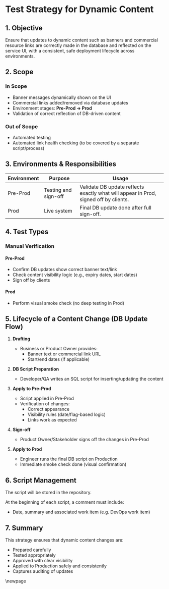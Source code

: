 ﻿# Test Strategy for Dynamic Content

## 1. Objective

Ensure that updates to dynamic content such as banners and commercial resource links are correctly made in the database and reflected on the service UI, with a consistent, safe deployment lifecycle across environments.

## 2. Scope

### In Scope

- Banner messages dynamically shown on the UI
- Commercial links added/removed via database updates
- Environment stages: **Pre-Prod → Prod**
- Validation of correct reflection of DB-driven content

### Out of Scope

- Automated testing
- Automated link health checking (to be covered by a separate script/process)

## 3. Environments & Responsibilities

| Environment | Purpose              | Usage                                                                 |
|-------------|----------------------|------------------------------------------------------------------------|
| Pre-Prod    | Testing and sign-off | Validate DB update reflects exactly what will appear in Prod, signed off by clients. |
| Prod        | Live system          | Final DB update done after full sign-off.                             |

## 4. Test Types

### Manual Verification

#### Pre-Prod

- Confirm DB updates show correct banner text/link
- Check content visibility logic (e.g., expiry dates, start dates)
- Sign off by clients

#### Prod

- Perform visual smoke check (no deep testing in Prod)

## 5. Lifecycle of a Content Change (DB Update Flow)

1. **Drafting**
    - Business or Product Owner provides:
        - Banner text or commercial link URL
        - Start/end dates (if applicable)

2. **DB Script Preparation**
    - Developer/QA writes an SQL script for inserting/updating the content

3. **Apply to Pre-Prod**
    - Script applied in Pre-Prod
    - Verification of changes:
        - Correct appearance
        - Visibility rules (date/flag-based logic)
        - Links work as expected

4. **Sign-off**
    - Product Owner/Stakeholder signs off the changes in Pre-Prod

5. **Apply to Prod**
    - Engineer runs the final DB script on Production
    - Immediate smoke check done (visual confirmation)

## 6. Script Management

The script will be stored in the repository.

At the beginning of each script, a comment must include:
- Date, summary and associated work item (e.g. DevOps work item)

## 7. Summary

This strategy ensures that dynamic content changes are:

- Prepared carefully
- Tested appropriately
- Approved with clear visibility
- Applied to Production safely and consistently
- Captures auditing of updates

<!-- Leave the rest of this page blank -->
\newpage
